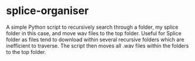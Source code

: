 # splice-organiser
A simple Python script to recursively search through a folder, my splice folder in this case, and move wav files to the top folder. Useful for Splice folder as files tend to download within several recursive folders which are inefficient to traverse. The script then moves all .wav files within the folders to the top folder. 

